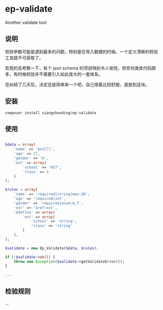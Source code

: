 # ep-validate
 Another validate tool


## 说明

校验参数可能是遇到最多的问题，特别是在导入数据的时候。一个定义清晰的校验工具就不可获取了。

宏观的去考察一下，有个 json schema 的项目特别令人愉悦，但奈何类库代码颇多，有时候校验并不需要引入如此庞大的一套体系。

在纠结了几天后，决定还是简单来一个吧，自己用着比较舒服，遂放到这块。


## 安装

```
composer install xiangshouding/ep-validate
```

## 使用

```php

$data = array(
    'name' => 'bozlll',
    'age' => 27,
    'gender' => 'm',
    'ext' => array(
        'school' => 'HIT',
        'class' => 4
    )
);

$rules = array(
    'name' => 'required|string|max:30',
    'age' => 'required|int',
    'gender' => 'required|enum:m,f',
    'ext' => '$ref:ext',
    '$define' => array(
        'ext' => array(
            'school' => 'string',
            'class' => 'string'
        )
    ),
);

$validate = new Ep_Validate($data, $rules);

if (!$validate->ok()) {
    throw new Exception($validate->getValidateError());
}

...

```

## 检验规则

...
